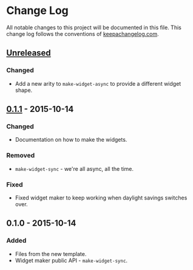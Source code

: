 # Change Log
All notable changes to this project will be documented in this file. This change log follows the conventions of [keepachangelog.com](http://keepachangelog.com/).

## [Unreleased][unreleased]
### Changed
- Add a new arity to `make-widget-async` to provide a different widget shape.

## [0.1.1] - 2015-10-14
### Changed
- Documentation on how to make the widgets.

### Removed
- `make-widget-sync` - we're all async, all the time.

### Fixed
- Fixed widget maker to keep working when daylight savings switches over.

## 0.1.0 - 2015-10-14
### Added
- Files from the new template.
- Widget maker public API - `make-widget-sync`.

[unreleased]: https://github.com/your-name/tevlogs/compare/0.1.1...HEAD
[0.1.1]: https://github.com/your-name/tevlogs/compare/0.1.0...0.1.1
